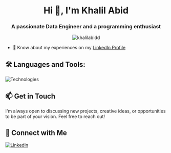 <h1 align="center">Hi 👋, I'm Khalil Abid </h1>
<h3 align="center">A passionate Data Engineer and a programming enthusiast</h3>


<p align="center"> <img src="https://komarev.com/ghpvc/?username=khalilabidd&label=Profile%20views&color=0e75b6&style=flat" alt="khalilabidd" /> </p>

- 📄 Know about my experiences on my [LinkedIn Profile](https://www.linkedin.com/in/khalilabid/)

## 🛠️ Languages and Tools:

![Technologies](https://go-skill-icons.vercel.app/api/icons?i=py,pandas,spark,postgres,mongodb,docker,git,jenkins,sklearn,flask,postman,r,cpp,dart,flutter,firebase,windows,databricks,azure,aws,gcp&titles=true)


## 📫 Get in Touch 

I'm always open to discussing new projects, creative ideas, or opportunities to be part of your vision. Feel free to reach out!

## 🔗 Connect with Me

[![Linkedin](https://go-skill-icons.vercel.app/api/icons?i=linkedin)](https://linkedin.com/in/khalilabid)
